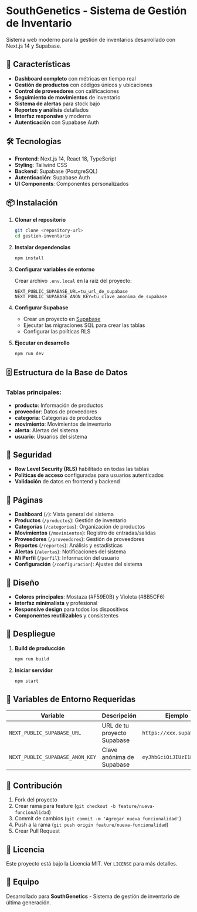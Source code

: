 # SouthGenetics - Sistema de Gestión de Inventario

Sistema web moderno para la gestión de inventarios desarrollado con Next.js 14 y Supabase.

## 🚀 Características

- **Dashboard completo** con métricas en tiempo real
- **Gestión de productos** con códigos únicos y ubicaciones
- **Control de proveedores** con calificaciones
- **Seguimiento de movimientos** de inventario
- **Sistema de alertas** para stock bajo
- **Reportes y análisis** detallados
- **Interfaz responsive** y moderna
- **Autenticación** con Supabase Auth

## 🛠️ Tecnologías

- **Frontend**: Next.js 14, React 18, TypeScript
- **Styling**: Tailwind CSS
- **Backend**: Supabase (PostgreSQL)
- **Autenticación**: Supabase Auth
- **UI Components**: Componentes personalizados

## 📦 Instalación

1. **Clonar el repositorio**
   ```bash
   git clone <repository-url>
   cd gestion-inventario
   ```

2. **Instalar dependencias**
   ```bash
   npm install
   ```

3. **Configurar variables de entorno**
   
   Crear archivo `.env.local` en la raíz del proyecto:
   ```env
   NEXT_PUBLIC_SUPABASE_URL=tu_url_de_supabase
   NEXT_PUBLIC_SUPABASE_ANON_KEY=tu_clave_anonima_de_supabase
   ```

4. **Configurar Supabase**
   - Crear un proyecto en [Supabase](https://supabase.com)
   - Ejecutar las migraciones SQL para crear las tablas
   - Configurar las políticas RLS

5. **Ejecutar en desarrollo**
   ```bash
   npm run dev
   ```

## 🗄️ Estructura de la Base de Datos

### Tablas principales:
- **producto**: Información de productos
- **proveedor**: Datos de proveedores
- **categoria**: Categorías de productos
- **movimiento**: Movimientos de inventario
- **alerta**: Alertas del sistema
- **usuario**: Usuarios del sistema

## 🔐 Seguridad

- **Row Level Security (RLS)** habilitado en todas las tablas
- **Políticas de acceso** configuradas para usuarios autenticados
- **Validación** de datos en frontend y backend

## 📱 Páginas

- **Dashboard** (`/`): Vista general del sistema
- **Productos** (`/productos`): Gestión de inventario
- **Categorías** (`/categorias`): Organización de productos
- **Movimientos** (`/movimientos`): Registro de entradas/salidas
- **Proveedores** (`/proveedores`): Gestión de proveedores
- **Reportes** (`/reportes`): Análisis y estadísticas
- **Alertas** (`/alertas`): Notificaciones del sistema
- **Mi Perfil** (`/perfil`): Información del usuario
- **Configuración** (`/configuracion`): Ajustes del sistema

## 🎨 Diseño

- **Colores principales**: Mostaza (#F59E0B) y Violeta (#8B5CF6)
- **Interfaz minimalista** y profesional
- **Responsive design** para todos los dispositivos
- **Componentes reutilizables** y consistentes

## 🚀 Despliegue

1. **Build de producción**
   ```bash
   npm run build
   ```

2. **Iniciar servidor**
   ```bash
   npm start
   ```

## 📝 Variables de Entorno Requeridas

| Variable | Descripción | Ejemplo |
|----------|-------------|---------|
| `NEXT_PUBLIC_SUPABASE_URL` | URL de tu proyecto Supabase | `https://xxx.supabase.co` |
| `NEXT_PUBLIC_SUPABASE_ANON_KEY` | Clave anónima de Supabase | `eyJhbGciOiJIUzI1NiIs...` |

## 🤝 Contribución

1. Fork del proyecto
2. Crear rama para feature (`git checkout -b feature/nueva-funcionalidad`)
3. Commit de cambios (`git commit -m 'Agregar nueva funcionalidad'`)
4. Push a la rama (`git push origin feature/nueva-funcionalidad`)
5. Crear Pull Request

## 📄 Licencia

Este proyecto está bajo la Licencia MIT. Ver `LICENSE` para más detalles.

## 👥 Equipo

Desarrollado para **SouthGenetics** - Sistema de gestión de inventario de última generación.
